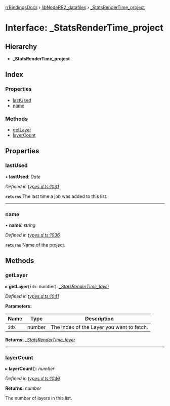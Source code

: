[rrBindingsDocs](../README.md) › [libNodeRR2_datafiles](../modules/libnoderr2_datafiles.md) › [_StatsRenderTime_project](libnoderr2_datafiles._statsrendertime_project.md)

# Interface: _StatsRenderTime_project

## Hierarchy

* **_StatsRenderTime_project**

## Index

### Properties

* [lastUsed](libnoderr2_datafiles._statsrendertime_project.md#lastused)
* [name](libnoderr2_datafiles._statsrendertime_project.md#name)

### Methods

* [getLayer](libnoderr2_datafiles._statsrendertime_project.md#getlayer)
* [layerCount](libnoderr2_datafiles._statsrendertime_project.md#layercount)

## Properties

###  lastUsed

• **lastUsed**: *Date*

*Defined in [types.d.ts:1031](https://github.com/Novalis15/RoyalRender-OpenExtensions/blob/f77b7d8/rrNodeJS_rrBindings/nodeJS/lx64/v6/types.d.ts#L1031)*

**`returns`** The last time a job was added to this list.

___

###  name

• **name**: *string*

*Defined in [types.d.ts:1036](https://github.com/Novalis15/RoyalRender-OpenExtensions/blob/f77b7d8/rrNodeJS_rrBindings/nodeJS/lx64/v6/types.d.ts#L1036)*

**`returns`** Name of the project.

## Methods

###  getLayer

▸ **getLayer**(`idx`: number): *[_StatsRenderTime_layer](libnoderr2_datafiles._statsrendertime_layer.md)*

*Defined in [types.d.ts:1041](https://github.com/Novalis15/RoyalRender-OpenExtensions/blob/f77b7d8/rrNodeJS_rrBindings/nodeJS/lx64/v6/types.d.ts#L1041)*

**Parameters:**

Name | Type | Description |
------ | ------ | ------ |
`idx` | number | The index of the Layer you want to fetch.  |

**Returns:** *[_StatsRenderTime_layer](libnoderr2_datafiles._statsrendertime_layer.md)*

___

###  layerCount

▸ **layerCount**(): *number*

*Defined in [types.d.ts:1046](https://github.com/Novalis15/RoyalRender-OpenExtensions/blob/f77b7d8/rrNodeJS_rrBindings/nodeJS/lx64/v6/types.d.ts#L1046)*

**Returns:** *number*

The number of layers in this list.
